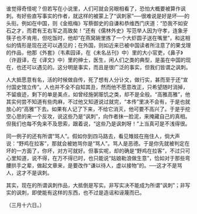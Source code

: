 谁觉得奇怪呢？但若写在小说里，人们可就会另眼相看了，恐怕大概要被算作讽刺。有好些直写事实的作者，就这样的被蒙上了“讽刺家”──很难说是好是坏──的头衔。例如在中国，则《金瓶梅》写蔡御史的自谦和恭维西门庆道：“恐我不如安石之才，而君有王右军之高致矣！”还有《儒林外史》写范举人因为守孝，连象牙筷子也不肯用，但吃饭时，他却“在燕窝碗里拣了一个大虾圆子送在嘴里”，和这相似的情形是现在还可以遇见的；在外国，则如近来已被中国读者所注意了的果戈理的作品，他那《外套》（韦素园译，在《未名丛刊》中）里的大小官吏，《鼻子》（许遐译，在《译文》中）里的绅士，医生，闲人们之类的典型，是虽在中国的现在，也还可以遇见的。这分明是事实，而且是很广泛的事实，但我们皆谓之讽刺。

人大抵愿意有名，活的时候做自传，死了想有人分讣文，做行实，甚而至于还“宣付国史馆立传”。人也并不全不自知其丑，然而他不愿意改正，只希望随时消掉，不留痕迹，剩下的单是美点，如曾经施粥赈饥之类，却不是全般。“高雅高雅”，他其实何尝不知道有些肉麻，不过他又知道说过就完，“本传”里决不会有，于是也就放心的“高雅”下去。如果有人记了下来，不给它消灭，他可要不高兴了。于是乎挖空心思的来一个反攻，说这些乃是“讽刺”，向作者抹一脸泥，来掩藏自己的真相。但我们也每不免来不及思索，跟着说，“这些乃是讽刺呀！”上当真可是不浅得很。

同一例子的还有所谓“骂人”。假如你到四马路去，看见雉妓在拖住人，倘大声说：“野鸡在拉客”，那就会被她骂你是“骂人”。骂人是恶德。于是你先就被判定在坏的一方面了，你坏，对方可就好。但事实呢，却的确是“野鸡在拉客”，不过只可心里知道，说不得，在万不得已时，也只能说“姑娘勒浪做生意”，恰如对于那些弯腰拱手之辈，做起文章来，是要改作“谦以待人，虚以接物”的。──这才不是骂人，这才不是讽刺。

其实，现在的所谓讽刺作品，大抵倒是写实。非写实决不能成为所谓“讽刺”；非写实的讽刺，即使能有这样的东西，也不过是造谣和诬蔑而已。

  

（三月十六日。）